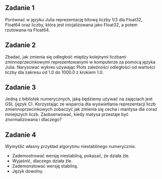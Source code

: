 ## Zadanie 1 
Porównać w języku Julia reprezentację bitową liczby 1/3 dla Float32, Float64 oraz liczby, która jest inicjalizowana jako Float32, a potem rzutowana na Float64.

## Zadanie 2 
Zbadać, jak zmienia się odległość między kolejnymi liczbami zminnoprzecinkowymi reprezentowanymi w komputerze za pomocą języka Julia. Narysować wykres używając Plots zależności odległości od wartości liczby dla zakresu od 1.0 do 1000.0 z krokiem 1.0.

## Zadanie 3 
Jedną z bibliotek numerycznych, jaką będziemy używać na zajęciach jest GSL (język C). Korzystając ze wsparcia dla wyświetlania reprezentacji liczb zmiennoprzecinkowych zobaczyć jak zmienia się cecha i mantysa dla coraz mniejszych liczb. Zaobserwować, kiedy matysa przestaje być znormalizowana i dlaczego?

## Zadanie 4 
Wymyślić własny przykład algorytmu niestablinego numerycznie.

- Zademostrować wersję niestabilną, pokazać, że działa źle.
- Wyjaśnić, dlaczego działa źle.
- Zademonstować wersję stabilną.
- Język dowolny.
